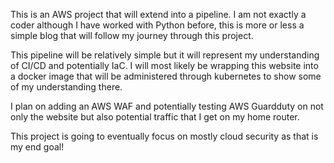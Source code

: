 This is an AWS project that will extend into a pipeline.  I am not exactly a coder although I have worked with Python before, this is more or less a simple blog that will follow my journey through this project.

This pipeline will be relatively simple but it will represent my understanding of CI/CD and potentially IaC.  I will most likely be wrapping this website into a docker image that will be administered through kubernetes to show some of my understanding there.

I plan on adding an AWS WAF and potentially testing AWS Guardduty on not only the website but also potential traffic that I get on my home router.

This project is going to eventually focus on mostly cloud security as that is my end goal!

